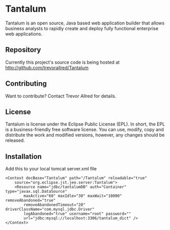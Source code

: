 Tantalum
========

Tantalum is an open source, Java based web application builder that allows business analysts to rapidly create and deploy fully functional enterprise web applications.

Repository
----------
Currently this project's source code is being hosted at http://github.com/trevorallred/Tantalum

Contributing
------------
Want to contribute? Contact Trevor Allred for details.

License
-------
Tantalum is license under the Eclipse Public License (EPL). In short, the EPL is a business-friendly free software license. You can use, modify, copy and distribute the work and modified versions, however, any changes should be released.

Installation
------------
Add this to your local tomcat server.xml file

	<Context docBase="Tantalum" path="/Tantalum" reloadable="true"
		source="org.eclipse.jst.jee.server:Tantalum">
		<Resource name="jdbc/tantalumDB" auth="Container" type="javax.sql.DataSource"
			maxActive="60" maxIdle="30" maxWait="10000" removeAbandoned="true"
			removeAbandonedTimeout="20" driverClassName="com.mysql.jdbc.Driver"
			logAbandoned="true" username="root" password=""
			url="jdbc:mysql://localhost:3306/tantalum_dict" />
	</Context>

